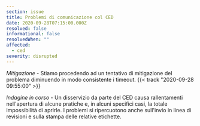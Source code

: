 ```yaml
---
section: issue
title: Problemi di comunicazione col CED
date: 2020-09-28T07:15:00.000Z
resolved: false
informational: false
resolvedWhen: ""
affected:
  - ced
severity: disrupted
---
```

*Mitigazione* - Stiamo procedendo ad un tentativo di mitigazione del problema diminuendo in modo consistente i timeout. {{< track "2020-09-28 09:55:00" >}}

*Indagine in corso* - Un disservizio da parte del CED causa rallentamenti nell'apertura di alcune pratiche e, in alcuni specifici casi, la totale impossibilità di aprirle. I problemi si ripercuotono anche sull'invio in linea di revisioni e sulla stampa delle relative etichette.